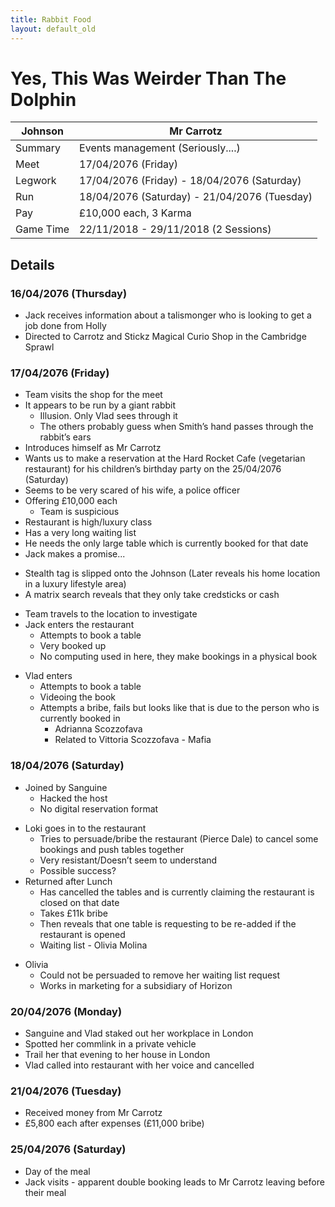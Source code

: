 ```yaml
---
title: Rabbit Food
layout: default_old
---
```


# Yes, This Was Weirder Than The Dolphin

| Johnson   | Mr Carrotz                                   |
| --------- | -------------------------------------------- |
| Summary   | Events management (Seriously....)            |
| Meet      | 17/04/2076 (Friday)                          |
| Legwork   | 17/04/2076 (Friday) - 18/04/2076 (Saturday)  |
| Run       | 18/04/2076 (Saturday) - 21/04/2076 (Tuesday) |
| Pay       | £10,000 each, 3 Karma                        |
| Game Time | 22/11/2018 - 29/11/2018 (2 Sessions)         |

## Details  

### 16/04/2076 (Thursday)  

- Jack receives information about a talismonger who is looking to get a job done from Holly
- Directed to Carrotz and Stickz Magical Curio Shop in the Cambridge Sprawl

### 17/04/2076 (Friday)  

- Team visits the shop for the meet
- It appears to be run by a giant rabbit
	- Illusion. Only Vlad sees through it
	- The others probably guess when Smith’s hand passes through the rabbit’s ears
- Introduces himself as Mr Carrotz
- Wants us to make a reservation at the Hard Rocket Cafe (vegetarian restaurant) for his children’s birthday party on the 25/04/2076 (Saturday)
- Seems to be very scared of his wife, a police officer
- Offering £10,000 each
	- Team is suspicious
- Restaurant is high/luxury class
- Has a very long waiting list
- He needs the only large table which is currently booked for that date
- Jack makes a promise...

<!-- -->

- Stealth tag is slipped onto the Johnson (Later reveals his home location in a luxury lifestyle area)
- A matrix search reveals that they only take credsticks or cash

<!-- -->

- Team travels to the location to investigate
- Jack enters the restaurant
	- Attempts to book a table
	- Very booked up
	- No computing used in here, they make bookings in a physical book

<!-- -->

- Vlad enters
	- Attempts to book a table  
	- Videoing the book
	- Attempts a bribe, fails but looks like that is due to the person who is currently booked in
		- Adrianna Scozzofava
		- Related to Vittoria Scozzofava - Mafia

### 18/04/2076 (Saturday)

- Joined by Sanguine
	- Hacked the host
	- No digital reservation format

<!-- -->

- Loki goes in to the restaurant
	- Tries to persuade/bribe the restaurant (Pierce Dale) to cancel some bookings and push tables together
	- Very resistant/Doesn’t seem to understand
	- Possible success?
- Returned after Lunch
	- Has cancelled the tables and is currently claiming the restaurant is closed on that date
	- Takes £11k bribe
	- Then reveals that one table is requesting to be re-added if the restaurant is opened
	- Waiting list - Olivia Molina

<!-- -->

- Olivia
	- Could not be persuaded to remove her waiting list request
	- Works in marketing for a subsidiary of Horizon

### 20/04/2076 (Monday)

- Sanguine and Vlad staked out her workplace in London
- Spotted her commlink in a private vehicle
- Trail her that evening to her house in London
- Vlad called into restaurant with her voice and cancelled

### 21/04/2076 (Tuesday)

- Received money from Mr Carrotz
- £5,800 each after expenses (£11,000 bribe)

### 25/04/2076 (Saturday)

- Day of the meal
- Jack visits - apparent double booking leads to Mr Carrotz leaving before their meal
